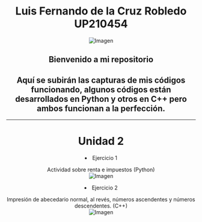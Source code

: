 <center>  

# Luis Fernando de la Cruz Robledo UP210454  
![Imagen](https://github.com/UP210454/UP210454_CPP/blob/main/Imagenes/gif.gif)  
<h2>Bienvenido a mi repositorio</h2>  
<h2>Aquí se subirán las capturas de mis códigos funcionando, algunos códigos están desarrollados en Python y otros en C++ pero ambos funcionan a la perfección.</h2>    

___

# Unidad 2  
<li>Ejercicio 1  

Actividad sobre renta e impuestos (Python)  
![Imagen](https://github.com/UP210454/UP210454_CPP/blob/main/Imagenes/U2E1.PNG)

<li>Ejercicio 2  

Impresión de abecedario normal, al revés, números ascendentes y números descendentes. (C++)  
![Imagen](https://github.com/UP210454/UP210454_CPP/blob/main/Imagenes/U2E2.PNG)

